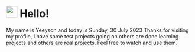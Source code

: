  <h1>
    <img src="https://emojis.slackmojis.com/emojis/images/1643510097/45343/hi.gif?1643510097" width="30"/> 
    Hello!
 </h1>
 <p>
    My name is Yeeyson and today is Sunday, 30 July 2023
    Thanks for visiting my profile, I have some test projects going on others are done learning projects and others are real projects.
    Feel free to watch and use them.
 </p>